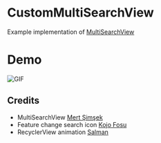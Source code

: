 # CustomMultiSearchView

Example implementation of [MultiSearchView](https://github.com/iammert/MultiSearchView)

# Demo
![GIF](https://raw.githubusercontent.com/raisalfs/CustomMultiSearchView/master/1.gif)

## Credits
* MultiSearchView [Mert Şimşek](https://github.com/iammert)
* Feature change search icon  [Kojo Fosu](https://github.com/kojofosu)
* RecyclerView animation [Salman](https://github.com/SalmanZach)
